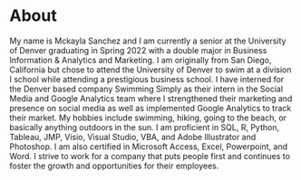 # About
My name is Mckayla Sanchez and I am currently a senior at the University of Denver graduating in Spring 2022 with a double major in Business Information & Analytics and Marketing. I am originally from San Diego, California but chose to attend the University of Denver to swim at a division I school while attending a prestigious business school. I have interned for the Denver based company Swimming Simply as their intern in the Social Media and Google Analytics team where I strengthened their marketing and presence on social media as well as implemented Google Analytics to track their market. My hobbies include swimming, hiking, going to the beach, or basically anything outdoors in the sun. I am proficient in SQL, R, Python, Tableau, JMP, Visio, Visual Studio, VBA, and Adobe Illustrator and Photoshop. I am also certified in Microsoft Access, Excel, Powerpoint, and Word. I strive to work for a company that puts people first and continues to foster the growth and opportunities for their employees. 
